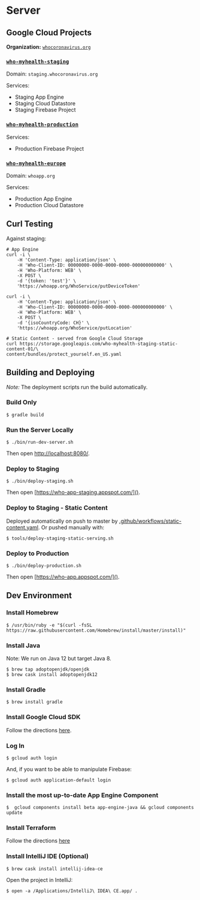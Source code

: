 # Server

## Google Cloud Projects

**Organization:** [`whocoronavirus.org`](https://console.cloud.google.com/iam-admin/settings?organizationId=532343229286)

### [`who-myhealth-staging`](https://console.cloud.google.com/home/dashboard?project=who-myhealth-staging)

Domain: `staging.whocoronavirus.org`

Services:

- Staging App Engine
- Staging Cloud Datastore
- Staging Firebase Project

### [`who-myhealth-production`](https://console.cloud.google.com/home/dashboard?project=who-myhealth-production)

Services:

- Production Firebase Project

### [`who-myhealth-europe`](https://console.cloud.google.com/home/dashboard?project=who-myhealth-europe)

Domain: `whoapp.org`

Services:

- Production App Engine
- Production Cloud Datastore

## Curl Testing

Against staging:

```
# App Engine
curl -i \
	-H 'Content-Type: application/json' \
	-H 'Who-Client-ID: 00000000-0000-0000-0000-000000000000' \
	-H 'Who-Platform: WEB' \
	-X POST \
	-d '{token: 'test'}' \
	'https://whoapp.org/WhoService/putDeviceToken'

curl -i \
	-H 'Content-Type: application/json' \
	-H 'Who-Client-ID: 00000000-0000-0000-0000-000000000000' \
	-H 'Who-Platform: WEB' \
	-X POST \
	-d '{isoCountryCode: CH}' \
	'https://whoapp.org/WhoService/putLocation'

# Static Content - served from Google Cloud Storage
curl https://storage.googleapis.com/who-myhealth-staging-static-content-01/\
content/bundles/protect_yourself.en_US.yaml
```

## Building and Deploying

_Note:_ The deployment scripts run the build automatically.

### Build Only

    $ gradle build

### Run the Server Locally

    $ ./bin/run-dev-server.sh

Then open [http://localhost:8080/]().

### Deploy to Staging

    $ ./bin/deploy-staging.sh

Then open [https://who-app-staging.appspot.com/]().

### Deploy to Staging - Static Content

Deployed automatically on push to master by [.github/workflows/static-content.yaml](.github/workflows/static-content.yaml). Or pushed manually with:

    $ tools/deploy-staging-static-serving.sh

### Deploy to Production

    $ ./bin/deploy-production.sh

Then open [https://who-app.appspot.com/]().

## Dev Environment

### Install Homebrew

    $ /usr/bin/ruby -e "$(curl -fsSL https://raw.githubusercontent.com/Homebrew/install/master/install)"

### Install Java

Note: We run on Java 12 but target Java 8.

    $ brew tap adoptopenjdk/openjdk
    $ brew cask install adoptopenjdk12

### Install Gradle

    $ brew install gradle

### Install Google Cloud SDK

Follow the directions [here](https://cloud.google.com/sdk/docs/install?hl=en_US).

### Log In

    $ gcloud auth login

And, if you want to be able to manipulate Firebase:

    $ gcloud auth application-default login

### Install the most up-to-date App Engine Component

    $  gcloud components install beta app-engine-java && gcloud components update

### Install Terraform

Follow the directions [here](https://learn.hashicorp.com/tutorials/terraform/install-cli?in=terraform/gcp-get-started)

### Install IntelliJ IDE (Optional)

    $ brew cask install intellij-idea-ce

Open the project in IntelliJ:

    $ open -a /Applications/IntelliJ\ IDEA\ CE.app/ .

